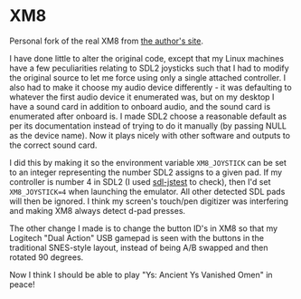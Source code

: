 # XM8

Personal fork of the real XM8 from [the author's site](http://retropc.net/pi/).

I have done little to alter the original code, except that my Linux machines
have a few peculiarities relating to SDL2 joysticks such that I had to modify
the original source to let me force using only a single attached controller.
I also had to make it choose my audio device differently - it was defaulting
to whatever the first audio device it enumerated was, but on my desktop
I have a sound card in addition to onboard audio, and the sound card is
enumerated after onboard is. I made SDL2 choose a reasonable default as
per its documentation instead of trying to do it manually (by passing NULL
as the device name). Now it plays nicely with other software and outputs to
the correct sound card.

I did this by making it so the environment variable `XM8_JOYSTICK` can be set
to an integer representing the number SDL2 assigns to a given pad. If my
controller is number 4 in SDL2 (I used [sdl-jstest](https://gitlab.com/sdl-jstest/sdl-jstest.git)
to check), then I'd set `XM8_JOYSTICK=4` when launching the emulator. All
other detected SDL pads will then be ignored. I think my screen's touch/pen
digitizer was interfering and making XM8 always detect d-pad presses.

The other change I made is to change the button ID's in XM8 so that my
Logitech "Dual Action" USB gamepad is seen with the buttons in the traditional
SNES-style layout, instead of being A/B swapped and then rotated 90 degrees.

Now I think I should be able to play "Ys: Ancient Ys Vanished Omen" in peace!

